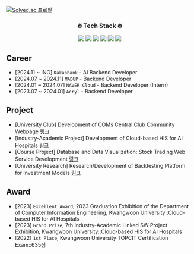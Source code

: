 [![Solved.ac 프로필](http://mazassumnida.wtf/api/mini/generate_badge?boj=leejh9226)](https://solved.ac/leejh9226)
<div align="center">

<h3>🔥 Tech Stack 🔥</h3>
<p><img src="https://img.shields.io/badge/FastAPI-white?style=for-the-badge&logo=fastapi"/> <img src="https://img.shields.io/badge/Django-white?style=for-the-badge&logo=Django&logoColor=092E20"/> <img src="https://img.shields.io/badge/Spring-white?style=for-the-badge&logo=Spring&logoColor=6DB33F"/> <img src="https://img.shields.io/badge/Kubernetes-white?style=for-the-badge&logo=Kubernetes&logoColor=326CE5"/> <img src="https://img.shields.io/badge/Docker-white?style=for-the-badge&logo=Docker&logoColor=2496ED"/> <img src="https://img.shields.io/badge/python-white?style=for-the-badge&logo=python&logoColor=3776AB"/>

</div>

## Career
* [2024.11 ~ ING] `Kakaobank` - AI Backend Developer
* [2024.07 ~ 2024.11] `MADUP` - Backend Developer
* [2024.01 ~ 2024.07] `NAVER Cloud` - Backend Developer (Intern)
* [2023.07 ~ 2024.01] `Acryl` - Backend Developer

## Project
* [University Club] Development of COMs Central Club Community Webpage [링크](https://github.com/orgs/coms-server/dashboard)
* [Industry-Academic Project] Development of Cloud-based HIS for AI Hospitals [링크](https://github.com/grayroom/CloudHIS-BackEnd)
* [Course Project] Database and Data Visualization: Stock Trading Web Service Development [링크](https://github.com/grayroom/KW_DB_PROJ)
* [University Research] Research/Development of Backtesting Platform for Investment Models [링크](https://github.com/DSLab-BackTest)

## Award
* [2023] `Excellent Award`, 2023 Graduation Exhibition of the Department of Computer Information Engineering, Kwangwoon University::Cloud-based HIS for AI Hospitals
* [2023] `Grand Prize`, 7th Industry-Academic Linked SW Project Exhibition, Kwangwoon University::Cloud-based HIS for AI Hospitals
* [2022] `1st Place`, Kwangwoon University TOPCIT Certification Exam::635점
